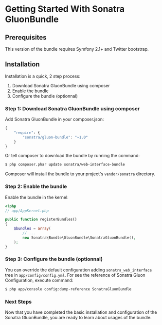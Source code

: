 Getting Started With Sonatra GluonBundle
========================================

## Prerequisites

This version of the bundle requires Symfony 2.1+ and Twitter bootstrap.

## Installation

Installation is a quick, 2 step process:

1. Download Sonatra GluonBundle using composer
2. Enable the bundle
3. Configure the bundle (optionnal)

### Step 1: Download Sonatra GluonBundle using composer

Add Sonatra GluonBundle in your composer.json:

``` js
{
    "require": {
        "sonatra/gluon-bundle": "~1.0"
    }
}
```

Or tell composer to download the bundle by running the command:

``` bash
$ php composer.phar update sonatra/web-interface-bundle
```

Composer will install the bundle to your project's `vendor/sonatra` directory.

### Step 2: Enable the bundle

Enable the bundle in the kernel:

``` php
<?php
// app/AppKernel.php

public function registerBundles()
{
    $bundles = array(
        // ...
        new Sonatra\Bundle\GluonBundle\SonatraGluonBundle(),
    );
}
```

### Step 3: Configure the bundle (optionnal)

You can override the default configuration adding `sonatra_web_interface` tree in `app/config/config.yml`.
For see the reference of Sonatra Gluon Configuration, execute command:

``` bash
$ php app/console config:dump-reference SonatraGluonBundle 
```

### Next Steps

Now that you have completed the basic installation and configuration of the
Sonatra GluonBundle, you are ready to learn about usages of the bundle.
